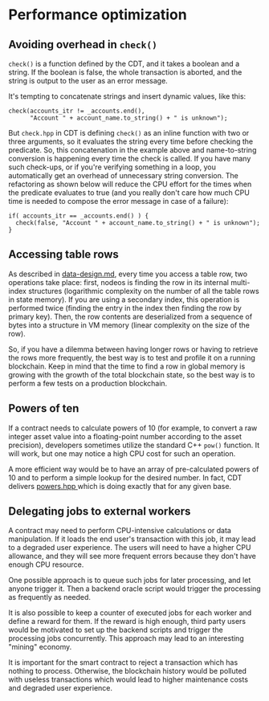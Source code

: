 # Performance optimization

## Avoiding overhead in `check()`

`check()` is a function defined by the CDT, and it takes a boolean and a string. If the boolean is false, the whole transaction is aborted, and the string is output to the user as an error message.

It's tempting to concatenate strings and insert dynamic values, like this:

```
check(accounts_itr != _accounts.end(), 
      "Account " + account_name.to_string() + " is unknown");      
```

But `check.hpp` in CDT is defining `check()` as an inline function with two or three arguments, so it evaluates the string every time before checking the predicate. So, this concatenation in the example above and name-to-string conversion is happening every time the check is called. If you have many such check-ups, or if you're verifying something in a loop, you automatically get an overhead of unnecessary string conversion. The refactoring as shown below will reduce the CPU effort for the times when the predicate evaluates to true (and you really don't care how much CPU time is needed to compose the error message in case of a failure):

```
if( accounts_itr == _accounts.end() ) {
  check(false, "Account " + account_name.to_string() + " is unknown");
}
```

## Accessing table rows

As described in [data-design.md](data-design.md "mention"), every time you access a table row, two operations take place: first, nodeos is finding the row in its internal multi-index structures (logarithmic complexity on the  number of all the table rows in state memory). If you are using a secondary index, this operation is performed twice (finding the entry in the index then finding the row by primary key). Then, the row contents are deserialized from a sequence of bytes into a structure in VM memory (linear complexity on the size of the row).

So, if you have a dilemma between having longer rows or having to retrieve the rows more frequently,  the best way is to test and profile it on a running blockchain. Keep in mind that the time to find a row in global memory is growing with the growth of the total blockchain state, so the best way is to perform a few tests on a production blockchain.

## Powers of ten

If a contract needs to calculate powers of 10 (for example, to convert a raw integer asset value into a floating-point number according to the asset precision), developers sometimes utilize the standard C++ `pow()` function. It will work, but one may notice a high CPU cost for such an operation.

A more efficient way would be to have an array of pre-calculated powers of 10 and to perform a simple lookup for the desired number. In fact, CDT delivers [powers.hpp ](https://github.com/AntelopeIO/cdt/blob/main/libraries/eosiolib/core/eosio/powers.hpp)which is doing exactly that for any given base.

## Delegating jobs to external workers

A contract may need to perform CPU-intensive calculations or data manipulation. If it loads the end user's transaction with this job, it may lead to a degraded user experience. The users will need to have a higher CPU allowance, and they will see more frequent errors because they don't have enough CPU resource.

One possible approach is to queue such jobs for later processing, and let anyone trigger it. Then a backend oracle script would trigger the processing as frequently as needed.&#x20;

It is also possible to keep a counter of executed jobs for each worker and define a reward for them. If the reward is high enough, third party users would be motivated to set up the backend scripts and trigger the processing jobs concurrently. This approach may lead to an interesting "mining" economy.

It is important for the smart contract to reject a transaction which has nothing to process. Otherwise, the blockchain history would be polluted with useless transactions which would lead to higher maintenance costs and degraded user experience.
